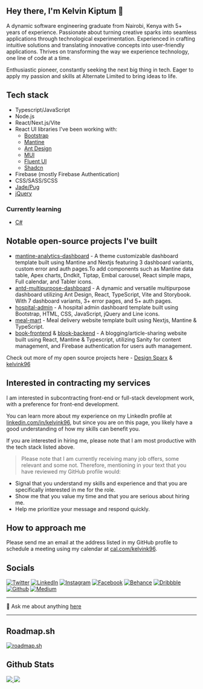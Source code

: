 ## Hey there, I'm Kelvin Kiptum 👋

A dynamic software engineering graduate from Nairobi, Kenya with 5+ years of experience. Passionate about turning creative sparks into seamless applications through technological experimentation. Experienced in crafting intuitive solutions and translating innovative concepts into user-friendly applications. Thrives on transforming the way we experience technology, one line of code at a time.

Enthusiastic pioneer, constantly seeking the next big thing in tech. Eager to apply my passion and skills at Alternate Limited to bring ideas to life.

## Tech stack
- Typescript/JavaScript
- Node.js
- React/Next.js/Vite
- React UI libraries I've been working with:
  - [Bootstrap](https://getbootstrap.com/)
  - [Mantine](https://mantine.dev/)
  - [Ant Design](https://ant.design/)
  - [MUI](https://mui.com/)
  - [Fluent UI](https://fluent2.microsoft.design/)
  - [Shadcn](https://ui.shadcn.com/)
- Firebase (mostly Firebase Authentication)
- CSS/SASS/SCSS
- [Jade/Pug](https://pugjs.org/api/getting-started.html)
- [jQuery](https://jquery.com/)

### Currently learning
- [C#](https://learn.microsoft.com/en-us/dotnet/csharp/tour-of-csharp/)

## Notable open-source projects I've built
- [mantine-analytics-dashboard](https://github.com/design-sparx/mantine-analytics-dashboard) - A theme customizable dashboard template built using Mantine and Nextjs featuring 3 dashboard variants, custom error and auth pages.To add components such as Mantine data table, Apex charts, Dndkit, Tiptap, Embal carousel, React simple maps, Full calendar, and Tabler icons.
- [antd-multipurpose-dashboard](https://github.com/design-sparx/antd-multipurpose-dashboard) - A dynamic and versatile multipurpose dashboard utilizing Ant Design, React, TypeScript, Vite and Storybook. With 7 dashboard variants, 3+ error pages, and 5+ auth pages.
- [hospital-admin](https://github.com/kelvink96/hospital-admin) - A hospital admin dashboard template built using Bootstrap, HTML, CSS, JavaScript, jQuery and Line icons.
- [meal-mart](https://meal-mart.netlify.app/) - Meal delivery website template built using Nextjs, Mantine & TypeScript.
- [book-frontend](https://github.com/design-sparx/blook-frontend) & [blook-backend](https://github.com/design-sparx/blook-backend) - A blogging/article-sharing website built using React, Mantine & Typescript, utilizing Sanity for content management, and Firebase authentication for users auth management.

Check out more of my open source projects here - [Design Sparx](https://github.com/design-sparx) & [kelvink96](https://github.com/kelvink96/kelvink96)

## Interested in contracting my services
I am interested in subcontracting front-end or full-stack development work, with a preference for front-end development.

You can learn more about my experience on my LinkedIn profile at [linkedin.com/in/kelvink96](https://www.linkedin.com/in/kelvink96/), but since you are on this page, you likely have a good understanding of how my skills can benefit you.

If you are interested in hiring me, please note that I am most productive with the tech stack listed above.

> Please note that I am currently receiving many job offers, some relevant and some not. Therefore, mentioning in your text that you have reviewed my GitHub profile would:
- Signal that you understand my skills and experience and that you are specifically interested in me for the role.
- Show me that you value my time and that you are serious about hiring me.
- Help me prioritize your message and respond quickly.

## How to approach me
Please send me an email at the address listed in my GitHub profile to schedule a meeting using my calendar at [cal.com/kelvink96](https://cal.com/kelvink96).

## Socials
[![Twitter](https://user-images.githubusercontent.com/26582923/161824449-27ae496c-9e25-42d2-828f-3598a5e48c7b.png "Twitter")](https://twitter.com/kelvink_96 "Twitter")
[![LinkedIn](https://user-images.githubusercontent.com/26582923/161824990-2852597d-d5e1-418f-ad91-0e0163f6e862.png "LinkedIn")](https://www.linkedin.com/in/kelvink96/ "LinkedIn")
[![Instagram](https://user-images.githubusercontent.com/26582923/161825016-f2b24ae5-30d2-40e9-8d56-20c588270f2c.png "Instagram")](https://www.instagram.com/kelvink_96/ "Instagram")
[![Facebook](https://user-images.githubusercontent.com/26582923/161825048-0d766c58-06d4-4749-83dc-215eaa937d3f.png "Facebook")](https://www.facebook.com/kelvinkk96 "Facebook")
[![Behance](https://user-images.githubusercontent.com/26582923/161825067-9f258b76-29fb-46e1-9557-76134f2d5008.png "Behance")](https://www.behance.net/kelvink96 "Behance")
[![Dribbble](https://user-images.githubusercontent.com/26582923/161825090-f7451e92-a897-4b77-926b-55e1afe36ac9.png "Dribbble")](https://dribbble.com/kelvink96 "Dribbble")
[![Github](https://user-images.githubusercontent.com/26582923/161825122-51cee403-f702-49c7-81be-5fe06ebbdb64.png "Github")](https://github.com/kelvink96/kelvink96 "Github")
[![Medium](https://user-images.githubusercontent.com/26582923/161825134-12aef059-eba6-46f0-a01b-68341eeeced9.png "Medium")](https://medium.com/@kelvink96 "Medium")

***

💬 Ask me about anything [here](https://github.com/kelvink96/kelvink96/discussions/1)

***

## Roadmap.sh
[![roadmap.sh](https://api.roadmap.sh/v1-badge/wide/6560afb05145316d256759b3?variant=dark)](https://roadmap.sh)

## Github Stats
[![](https://github-readme-stats.vercel.app/api?username=kelvink96&theme=yeblu&show_icons=true&count_private=true) ](https://github.com/kelvink96/github-readme-stats)
[![](https://github-readme-stats.vercel.app/api/top-langs/?username=kelvink96&theme=yeblu&layout=compact)](https://github.com/kelvink96/github-readme-stats) 
